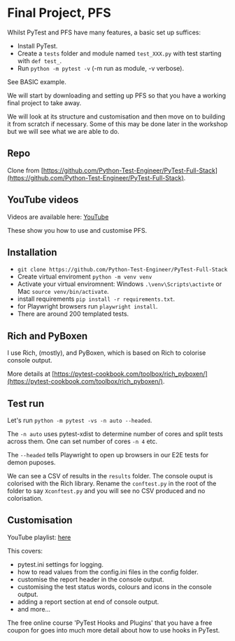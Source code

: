 # Final Project, PFS

Whilst PyTest and PFS have many features, a basic set up suffices:

- Install PyTest.
- Create a `tests` folder and module named `test_XXX.py` with test starting with `def test_`.
- Run `python -m pytest -v` (-m run as module, -v verbose).

See BASIC example.

We will start by downloading and setting up PFS so that you have a working final project to take away.

We will look at its structure and customisation and then move on to building it from scratch if necessary. Some of this may be done later in the workshop but we will see what we are able to do.

## Repo

Clone from [https://github.com/Python-Test-Engineer/PyTest-Full-Stack](https://github.com/Python-Test-Engineer/PyTest-Full-Stack).
## YouTube videos

Videos are available here: [YouTube](https://www.youtube.com/playlist?list=PLsszRSbzjyvlrB6V5dacW6G8YrD_iW7oy) 

These show you how to use and customise PFS.

## Installation

- `git clone https://github.com/Python-Test-Engineer/PyTest-Full-Stack`
- Create virtual enviroment `python -m venv venv`
- Activate your virtual enviromnent: Windows `.\venv\Scripts\activte` or Mac `source venv/bin/activate`.
- install requirements `pip install -r requirements.txt`.
- for Playwright browsers run `playwright install`.
- There are around 200 templated tests.

## Rich and PyBoxen

I use Rich, (mostly), and PyBoxen, which is based on Rich to colorise console output.

More details at [https://pytest-cookbook.com/toolbox/rich_pyboxen/](https://pytest-cookbook.com/toolbox/rich_pyboxen/).

## Test run

Let's run `python -m pytest -vs -n auto --headed`. 

The `-n auto` uses pytest-xdist to determine number of cores and split tests across them. One can set number of cores `-n 4` etc.

The `--headed` tells Playwright to open up browsers in our E2E tests for demon puposes.

We can see a CSV of results in the `results` folder. The console ouput is colorised with the Rich library. Rename the `conftest.py` in the root of the folder to say `Xconftest.py` and you will see no CSV produced and no colorisation.


## Customisation

YouTube playlist: [here](https://www.youtube.com/playlist?list=PLsszRSbzjyvlrB6V5dacW6G8YrD_iW7oy)

This covers:

- pytest.ini settings for logging.
- how to read values from the config.ini files in the config folder.
- customise the report header in the console output.
- customising the test status words, colours and icons in the console output.
- adding a report section at end of console output.
- and more...

The free online course 'PyTest Hooks and Plugins' that you have a free coupon for goes into much more detail about how to use hooks in PyTest.

<br>